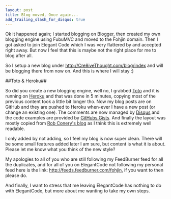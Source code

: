 ```yaml
---
layout: post
title: Blog moved, Once again...
add_trailing_slash_for_disqus: true
---
```

Ok it happened again; I started blogging on Blogger, then created my own blogging engine using FubuMVC and moved to the Fohjin domain. Then I got asked to join Elegant Code which I was very flattered by and accepted right away. But now I feel that this is maybe not the right place for me to blog after all. 

So I setup a new blog under <http://Cre8iveThought.com/blog/index> and will be blogging there from now on. And this is where I will stay :)

##Toto & Heroku##

So did you create a new blogging engine, well no, I grabbed [Toto](http://github.com/cloudhead/toto) and it is running on [Heroku](http://www.heroku.com) and that was done in 5 minutes, copying most of the previous content took a little bit longer tho. Now my blog posts are on GitHub and they are pushed to Heroku when-ever I have a new post (or change an existing one). The comments are now managed by [Disqus](http://disqus.com/) and the code examples are provided by [GitHubs Gists](http://gist.github.com/). And finally the layout was mostly copied from [Rob Conery's blog](http://blog.wekeroad.com/) as I think this is extremely well readable. 

I only added by not adding, so I feel my blog is now super clean. There will be some small features added later I am sure, but content is what it is about. Please let me know what you think of the new style?

My apologies to all of you who are still following my FeedBurner feed for all the duplicates, and for all of you on ElegantCode not following my personal feed here is the link: <http://feeds.feedburner.com/fohjin>, if you want to then please do.

And finally, I want to stress that me leaving ElegantCode has nothing to do with ElegantCode, but more about me wanting to take my own steps.